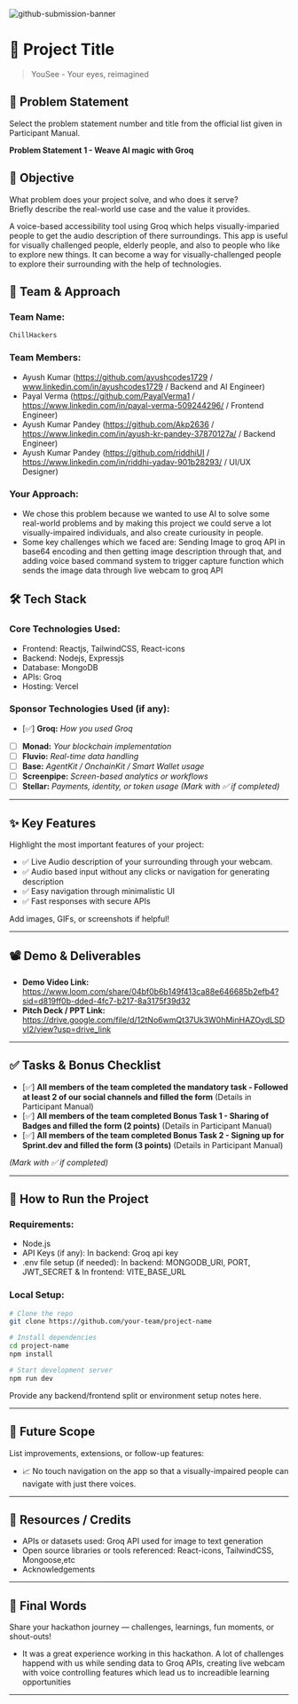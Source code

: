 ![github-submission-banner](https://github.com/user-attachments/assets/a1493b84-e4e2-456e-a791-ce35ee2bcf2f)

# 🚀 Project Title

> YouSee - Your eyes, reimagined

## 📌 Problem Statement

Select the problem statement number and title from the official list given in Participant Manual.

**Problem Statement 1 - Weave AI magic with Groq**

## 🎯 Objective

What problem does your project solve, and who does it serve?  
Briefly describe the real-world use case and the value it provides.

A voice-based accessibility tool using Groq which helps visually-imparied people to get the audio description of there surroundings. This app is useful for visually challenged people, elderly people, and also to people who like to explore new things. It can become a way for visually-challenged people to explore their surrounding with the help of technologies.

## 🧠 Team & Approach

### Team Name:  
`ChillHackers`

### Team Members:  
- Ayush Kumar (https://github.com/ayushcodes1729 / www.linkedin.com/in/ayushcodes1729 / Backend and AI Engineer)  
- Payal Verma (https://github.com/PayalVerma1 / https://www.linkedin.com/in/payal-verma-509244296/ / Frontend Engineer)
- Ayush Kumar Pandey (https://github.com/Akp2636 / https://www.linkedin.com/in/ayush-kr-pandey-37870127a/ / Backend Engineer)
- Ayush Kumar Pandey (https://github.com/riddhiUI / https://www.linkedin.com/in/riddhi-yadav-901b28293/ / UI/UX Designer)

### Your Approach:  

- We chose this problem because we wanted to use AI to solve some real-world problems and by making this project we could serve a lot visually-impaired individuals, and also create curiousity in people.
- Some key challenges which we faced are: Sending Image to groq API in base64 encoding and then getting image description through that, and adding voice based command system to trigger capture function which sends the image data through live webcam to groq API

## 🛠️ Tech Stack

### Core Technologies Used:
- Frontend: Reactjs, TailwindCSS, React-icons
- Backend: Nodejs, Expressjs
- Database: MongoDB
- APIs: Groq
- Hosting: Vercel

### Sponsor Technologies Used (if any):
- [✅] **Groq:** _How you used Groq_  
- [ ] **Monad:** _Your blockchain implementation_  
- [ ] **Fluvio:** _Real-time data handling_  
- [ ] **Base:** _AgentKit / OnchainKit / Smart Wallet usage_  
- [ ] **Screenpipe:** _Screen-based analytics or workflows_  
- [ ] **Stellar:** _Payments, identity, or token usage_
*(Mark with ✅ if completed)*
---

## ✨ Key Features

Highlight the most important features of your project:

- ✅ Live Audio description of your surrounding through your webcam.
- ✅ Audio based input without any clicks or navigation for generating description
- ✅ Easy navigation through minimalistic UI
- ✅ Fast responses with secure APIs

Add images, GIFs, or screenshots if helpful!

---

## 📽️ Demo & Deliverables

- **Demo Video Link:** https://www.loom.com/share/04bf0b6b149f413ca88e646685b2efb4?sid=d819ff0b-dded-4fc7-b217-8a3175f39d32
- **Pitch Deck / PPT Link:** https://drive.google.com/file/d/12tNo6wmQt37Uk3W0hMinHAZOydLSDvI2/view?usp=drive_link  

---

## ✅ Tasks & Bonus Checklist

- [✅] **All members of the team completed the mandatory task - Followed at least 2 of our social channels and filled the form** (Details in Participant Manual)  
- [✅] **All members of the team completed Bonus Task 1 - Sharing of Badges and filled the form (2 points)**  (Details in Participant Manual)
- [✅] **All members of the team completed Bonus Task 2 - Signing up for Sprint.dev and filled the form (3 points)**  (Details in Participant Manual)

*(Mark with ✅ if completed)*

---

## 🧪 How to Run the Project

### Requirements:
- Node.js
- API Keys (if any): In backend: Groq api key
- .env file setup (if needed): In backend: MONGODB_URI, PORT, JWT_SECRET & In frontend: VITE_BASE_URL

### Local Setup:
```bash
# Clone the repo
git clone https://github.com/your-team/project-name

# Install dependencies
cd project-name
npm install

# Start development server
npm run dev
```

Provide any backend/frontend split or environment setup notes here.

---

## 🧬 Future Scope

List improvements, extensions, or follow-up features:

- 📈 No touch navigation on the app so that a visually-impaired people can navigate with just there voices. 

---

## 📎 Resources / Credits

- APIs or datasets used: Groq API used for image to text generation
- Open source libraries or tools referenced: React-icons, TailwindCSS, Mongoose,etc
- Acknowledgements  

---

## 🏁 Final Words

Share your hackathon journey — challenges, learnings, fun moments, or shout-outs!
- It was a great experience working in this hackathon. A lot of challenges happend with us while sending data to Groq APIs, creating live webcam with voice controlling features which lead us to increadible learning opportunities
---